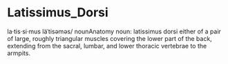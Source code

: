 # Latissimus_Dorsi
la·tis·si·mus läˈtisəməs/ nounAnatomy noun: latissimus dorsi      either of a pair of large, roughly triangular muscles covering the lower part of the back, extending from the sacral, lumbar, and lower thoracic vertebrae to the armpits.
